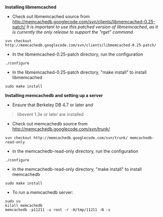 **Installing libmemcached**
  * Check out libmemcached source from http://memcachedb.googlecode.com/svn/clients/libmemcached-0.25-patch/
_It is important to use this patched version of libmemcached, as it is currently the only release to support the "rget" command_
```
svn checkout http://memcachedb.googlecode.com/svn/clients/libmemcached-0.25-patch/
```

  * In the libmemcached-0.25-patch directory, run the configuration
```
./configure
```

  * In the libmemcached-0.25-patch directory, "make install" to install libmemcached
```
sudo make install
```

**Installing memcachedb and setting up a server**

  * Ensure that Berkeley DB 4.7 or later and
> libevent 1.3e or later are installed

  * Check out memcachedb source from http://memcachedb.googlecode.com/svn/trunk/
```
svn checkout http://memcachedb.googlecode.com/svn/trunk/ memcachedb-read-only
```

  * In the memcachedb-read-only directory, run the configuration
```
./configure
```

  * In the memcachedb-read-only directory, "make install" to install memcachedb
```
sudo make install
```

  * To run a memcachedb server:
```
sudo su
kilall memcachedb
memcachedb -p11211 -u root -r -H/tmp/11211 -N -v
```